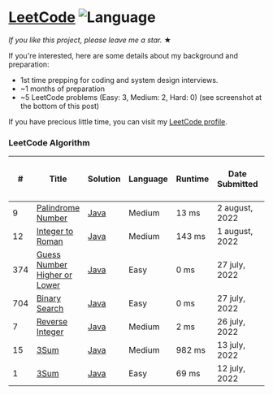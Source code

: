 # [LeetCode](https://leetcode.com/problemset/algorithms/) ![Language](https://img.shields.io/badge/language-Java-blue.svg)

_If you like this project, please leave me a star._ &#9733;<br>

If you're interested, here are some details about my background and preparation:
- 1st time prepping for coding and system design interviews.
- ~1 months of preparation
- ~5 LeetCode problems (Easy: 3, Medium: 2, Hard: 0) (see screenshot at the bottom of this post)

If you have precious little time, you can visit my [LeetCode profile](https://leetcode.com/shawonlodh/).
<!--- - NeetCode 150 (excluding bit manipulation and some dynamic programming) https://neetcode.io/ 
- Blind 75 (excluding bit manipulation) https://neetcode.io/
- 10+ coding interview mocks
--->


### LeetCode Algorithm

| #   | Title | Solution | Language | Runtime | Date Submitted | Basic idea (One line) |
|-----| ----- | -------- | -------- |---------|----------------| --------------------- |
| 9   |[Palindrome Number](https://leetcode.com/problems/palindrome-number/) | [Java](https://github.com/Shawon-Lodh/LeetCode_solves/blob/master/src/PalindromeNumber.java) |Medium| 13 ms | 2 august, 2022 | ... |
| 12  |[Integer to Roman](https://leetcode.com/problems/integer-to-roman/) | [Java](https://github.com/Shawon-Lodh/LeetCode_solves/blob/master/src/IntegerToRoman.java) |Medium| 143 ms  | 1 august, 2022 | ... |
| 374 |[Guess Number Higher or Lower](https://leetcode.com/problems/guess-number-higher-or-lower/) | [Java](https://github.com/Shawon-Lodh/LeetCode_solves/blob/master/src/GuessNumberHigherOrLower.java) |Easy| 0 ms    | 27 july, 2022  | ... |
| 704 |[Binary Search](https://leetcode.com/problems/binary-search/) | [Java](https://github.com/Shawon-Lodh/LeetCode_solves/blob/master/src/BinarySearch.java) |Easy| 0 ms    | 27 july, 2022  | ... |
| 7   |[Reverse Integer](https://leetcode.com/problems/reverse-integer/) | [Java](https://github.com/Shawon-Lodh/LeetCode_solves/blob/master/src/ReverseInteger.java) |Medium| 2 ms    | 26 july, 2022  | ... |
| 15  |[3Sum](https://leetcode.com/problems/3sum/) | [Java](https://github.com/Shawon-Lodh/LeetCode_solves/blob/master/src/ThreeSum.java) |Medium| 982 ms  | 13 july, 2022  | ... |
| 1   |[3Sum](https://leetcode.com/problems/two-sum/) | [Java](https://github.com/Shawon-Lodh/LeetCode_solves/blob/master/src/ThreeSum.java) |Easy| 69 ms   | 12 july, 2022  | ... |